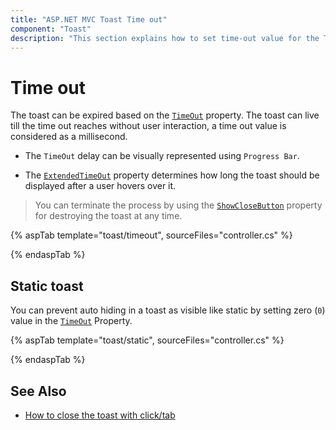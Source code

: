 ```yaml
---
title: "ASP.NET MVC Toast Time out"
component: "Toast"
description: "This section explains how to set time-out value for the Toast control, which is used to display toast till the time-out reaches without user interaction."
---
```


# Time out

The toast can be expired based on the [`TimeOut`](https://help.syncfusion.com/cr/aspnetcore-js2/Syncfusion.EJ2.Notifications.Toast.html#Syncfusion_EJ2_Notifications_Toast_TimeOut) property. The toast can live till the time out reaches without user interaction, a time out value is considered as a millisecond.

* The `TimeOut` delay can be visually represented using `Progress Bar`.

* The [`ExtendedTimeOut`](https://help.syncfusion.com/cr/aspnetcore-js2/Syncfusion.EJ2.Notifications.Toast.html#Syncfusion_EJ2_Notifications_Toast_ExtendedTimeout) property determines how long the toast should be displayed after a user hovers over it.

> You can terminate the process by using the [`ShowCloseButton`](https://help.syncfusion.com/cr/aspnetcore-js2/Syncfusion.EJ2.Notifications.Toast.html#Syncfusion_EJ2_Notifications_Toast_ShowCloseButton) property for destroying the toast at any time.

{% aspTab template="toast/timeout", sourceFiles="controller.cs" %}

{% endaspTab %}

## Static toast

You can prevent auto hiding in a toast as visible like static by setting zero (`0`) value in the [`TimeOut`](https://help.syncfusion.com/cr/aspnetcore-js2/Syncfusion.EJ2.Notifications.Toast.html#Syncfusion_EJ2_Notifications_Toast_TimeOut) Property.

{% aspTab template="toast/static", sourceFiles="controller.cs" %}

{% endaspTab %}

## See Also

* [How to close the toast with click/tab](./how-to/close-the-toast-with-click-tap/)
